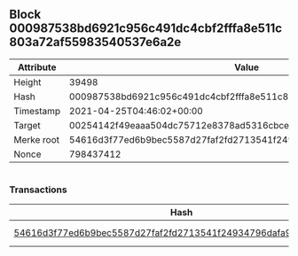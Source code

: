 ## Block 000987538bd6921c956c491dc4cbf2fffa8e511c803a72af55983540537e6a2e

Attribute | Value
--- | ---
Height | 39498
Hash | 000987538bd6921c956c491dc4cbf2fffa8e511c803a72af55983540537e6a2e
Timestamp | 2021-04-25T04:46:02+00:00
Target | 00254142f49eaaa504dc75712e8378ad5316cbcead634704b3734b6271167cc4
Merke root | 54616d3f77ed6b9bec5587d27faf2fd2713541f24934796dafa9f7fd232448ff
Nonce | 798437412

```

```

### Transactions

Hash | Amount
--- | ---
[54616d3f77ed6b9bec5587d27faf2fd2713541f24934796dafa9f7fd232448ff](54616d3f77ed6b9bec5587d27faf2fd2713541f24934796dafa9f7fd232448ff.md) | 10.00000000 SKEPTI 
